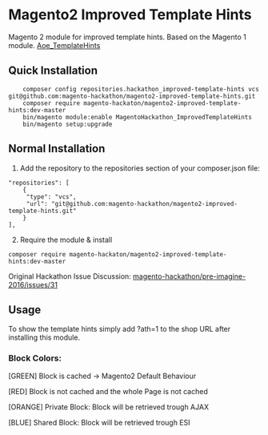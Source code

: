 # Magento2 Improved Template Hints

Magento 2 module for improved template hints. Based on the Magento 1 module. [Aoe_TemplateHints](https://github.com/AOEpeople/Aoe_TemplateHints)


## Quick Installation

        composer config repositories.hackathon_improved-template-hints vcs git@github.com:magento-hackathon/magento2-improved-template-hints.git
        composer require magento-hackaton/magento2-improved-template-hints:dev-master
        bin/magento module:enable MagentoHackathon_ImprovedTemplateHints
        bin/magento setup:upgrade

## Normal Installation

1. Add the repository to the repositories section of your composer.json file:
```
"repositories": [
    {
     "type": "vcs",
     "url": "git@github.com:magento-hackathon/magento2-improved-template-hints.git"
    }
],
```
2. Require the module & install

```
composer require magento-hackaton/magento2-improved-template-hints:dev-master
```

Original Hackathon Issue Discussion: [magento-hackathon/pre-imagine-2016/issues/31](https://github.com/magento-hackathon/pre-imagine-2016/issues/31)

## Usage

To show the template hints simply add ?ath=1 to the shop URL after installing this module. 
        
### Block Colors:
[GREEN] Block is cached -> Magento2 Default Behaviour

[RED] Block is not cached and the whole Page is not cached

[ORANGE] Private Block: Block will be retrieved trough AJAX

[BLUE] Shared Block: Block will be retrieved trough ESI
        
